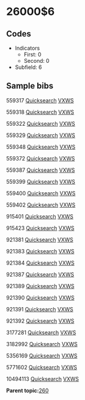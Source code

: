 # 26000$6

## Codes

-   Indicators
    -   First: 0
    -   Second: 0
-   Subfield: 6

## Sample bibs

559317 [Quicksearch](https://search.library.yale.edu/catalog/559317) [VXWS](http://prodorbis.library.yale.edu:7014/vxws/GetHoldingsService?bibId=559317)

559318 [Quicksearch](https://search.library.yale.edu/catalog/559318) [VXWS](http://prodorbis.library.yale.edu:7014/vxws/GetHoldingsService?bibId=559318)

559322 [Quicksearch](https://search.library.yale.edu/catalog/559322) [VXWS](http://prodorbis.library.yale.edu:7014/vxws/GetHoldingsService?bibId=559322)

559329 [Quicksearch](https://search.library.yale.edu/catalog/559329) [VXWS](http://prodorbis.library.yale.edu:7014/vxws/GetHoldingsService?bibId=559329)

559348 [Quicksearch](https://search.library.yale.edu/catalog/559348) [VXWS](http://prodorbis.library.yale.edu:7014/vxws/GetHoldingsService?bibId=559348)

559372 [Quicksearch](https://search.library.yale.edu/catalog/559372) [VXWS](http://prodorbis.library.yale.edu:7014/vxws/GetHoldingsService?bibId=559372)

559387 [Quicksearch](https://search.library.yale.edu/catalog/559387) [VXWS](http://prodorbis.library.yale.edu:7014/vxws/GetHoldingsService?bibId=559387)

559399 [Quicksearch](https://search.library.yale.edu/catalog/559399) [VXWS](http://prodorbis.library.yale.edu:7014/vxws/GetHoldingsService?bibId=559399)

559400 [Quicksearch](https://search.library.yale.edu/catalog/559400) [VXWS](http://prodorbis.library.yale.edu:7014/vxws/GetHoldingsService?bibId=559400)

559402 [Quicksearch](https://search.library.yale.edu/catalog/559402) [VXWS](http://prodorbis.library.yale.edu:7014/vxws/GetHoldingsService?bibId=559402)

915401 [Quicksearch](https://search.library.yale.edu/catalog/915401) [VXWS](http://prodorbis.library.yale.edu:7014/vxws/GetHoldingsService?bibId=915401)

915423 [Quicksearch](https://search.library.yale.edu/catalog/915423) [VXWS](http://prodorbis.library.yale.edu:7014/vxws/GetHoldingsService?bibId=915423)

921381 [Quicksearch](https://search.library.yale.edu/catalog/921381) [VXWS](http://prodorbis.library.yale.edu:7014/vxws/GetHoldingsService?bibId=921381)

921383 [Quicksearch](https://search.library.yale.edu/catalog/921383) [VXWS](http://prodorbis.library.yale.edu:7014/vxws/GetHoldingsService?bibId=921383)

921384 [Quicksearch](https://search.library.yale.edu/catalog/921384) [VXWS](http://prodorbis.library.yale.edu:7014/vxws/GetHoldingsService?bibId=921384)

921387 [Quicksearch](https://search.library.yale.edu/catalog/921387) [VXWS](http://prodorbis.library.yale.edu:7014/vxws/GetHoldingsService?bibId=921387)

921389 [Quicksearch](https://search.library.yale.edu/catalog/921389) [VXWS](http://prodorbis.library.yale.edu:7014/vxws/GetHoldingsService?bibId=921389)

921390 [Quicksearch](https://search.library.yale.edu/catalog/921390) [VXWS](http://prodorbis.library.yale.edu:7014/vxws/GetHoldingsService?bibId=921390)

921391 [Quicksearch](https://search.library.yale.edu/catalog/921391) [VXWS](http://prodorbis.library.yale.edu:7014/vxws/GetHoldingsService?bibId=921391)

921392 [Quicksearch](https://search.library.yale.edu/catalog/921392) [VXWS](http://prodorbis.library.yale.edu:7014/vxws/GetHoldingsService?bibId=921392)

3177281 [Quicksearch](https://search.library.yale.edu/catalog/3177281) [VXWS](http://prodorbis.library.yale.edu:7014/vxws/GetHoldingsService?bibId=3177281)

3182992 [Quicksearch](https://search.library.yale.edu/catalog/3182992) [VXWS](http://prodorbis.library.yale.edu:7014/vxws/GetHoldingsService?bibId=3182992)

5356169 [Quicksearch](https://search.library.yale.edu/catalog/5356169) [VXWS](http://prodorbis.library.yale.edu:7014/vxws/GetHoldingsService?bibId=5356169)

5771602 [Quicksearch](https://search.library.yale.edu/catalog/5771602) [VXWS](http://prodorbis.library.yale.edu:7014/vxws/GetHoldingsService?bibId=5771602)

10494113 [Quicksearch](https://search.library.yale.edu/catalog/10494113) [VXWS](http://prodorbis.library.yale.edu:7014/vxws/GetHoldingsService?bibId=10494113)

**Parent topic:**[260](../../tags/260/260.md)

